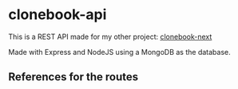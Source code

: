 # clonebook-api

This is a REST API made for my other project: [clonebook-next](https://github.com/nagyb3/clonebook-next)

Made with Express and NodeJS using a MongoDB as the database.

## References for the routes
